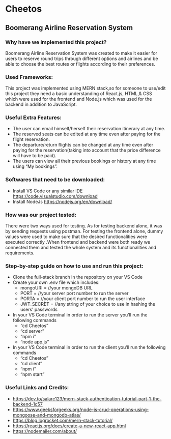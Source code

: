 # Cheetos

## Boomerang Airline Reservation System 

### Why have we implemented this project?
Boomerang Airline Reservation System was created to make it easier for users to reserve round trips through different options and airlines and be able to choose the best routes or flights according to their preferences.


### Used Frameworks:
This project was implemented using MERN stack,so for someone to use/edit this project they need a basic understanding of React.js, HTML,& CSS which were used for the frontend and Node.js  which was used for the backend in addition to JavaScript.

### Useful Extra Features:
* The user can email himself/herself their reservation itinerary at any time.
* The reserved seats can be edited at any time even after paying for the flight reservation.
* The departure/return flights can be changed at any time even after paying for the reservation(taking into account that the price difference will have to be paid).
* The users can view all their previous bookings or history at any time using “My bookings”.

### Softwares that need to be downloaded:
* Install VS Code or any similar IDE https://code.visualstudio.com/download 
* Install NodeJs  https://nodejs.org/en/download/ 

### How was our project tested:
There were two ways used for testing. As for testing backend alone,  it was by sending requests using postman. For testing the frontend alone, dummy values were used to make sure that the desired functionalities were executed correctly .When frontend and backend were both ready we connected them and tested the whole system and its functionalities and requirements.


### Step-by-step guide on how to use and run this project:
* Clone the full-stack branch in the repository on your VS Code 
* Create your own .env file which includes: 
    * mongoURI = //your mongoDB URL
    * PORT = //your server port number to run the server
    * PORTA = //your client port number to run the user interface
    * JWT_SECRET = //any string of your choice to use in hashing the users’ passwords
* In your VS Code terminal in order to run the server you’ll run the following commands
    * “cd Cheetos”
    * “cd server”
    * “npm i”
    * “node app.js”
* In your VS Code terminal in order to run the client you’ll run the following commands
    * “cd Cheetos”
    * “cd client”
    * “npm i”
    * “npm start”

### Useful Links and Credits:
* https://dev.to/salarc123/mern-stack-authentication-tutorial-part-1-the-backend-1c57
* https://www.geeksforgeeks.org/node-js-crud-operations-using-mongoose-and-mongodb-atlas/ 
* https://blog.logrocket.com/mern-stack-tutorial/ 
* https://reactjs.org/docs/create-a-new-react-app.html 
* https://nodemailer.com/about/
